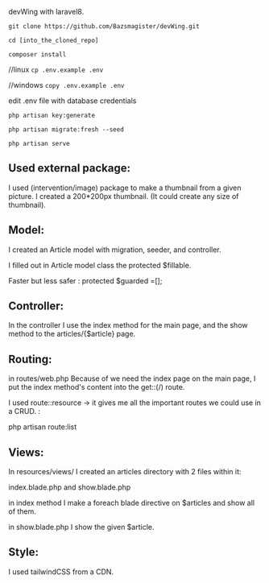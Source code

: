 devWing with laravel8.

`git clone https://github.com/Bazsmagister/devWing.git`

`cd [into_the_cloned_repo]`

`composer install`

//linux
`cp .env.example .env`

//windows
`copy .env.example .env`

edit .env file with database credentials

`php artisan key:generate`

`php artisan migrate:fresh --seed`

`php artisan serve`

## Used external package:

I used (intervention/image) package to make a thumbnail from a given picture. I created a 200\*200px thumbnail.
(It could create any size of thumbnail).

## Model:

I created an Article model with migration, seeder, and controller.

I filled out in Article model class the protected $fillable.

Faster but less safer : protected $guarded =[];

## Controller:

In the controller I use the index method for the main page, and the show method to the articles/{$article} page.

## Routing:

in routes/web.php
Because of we need the index page on the main page, I put the index method's content into the get::(/) route.

I used route::resource -> it gives me all the important routes we could use in a CRUD. :

php artisan route:list

## Views:

In resources/views/ I created an articles directory with 2 files within it:

index.blade.php and show.blade.php

in index method I make a foreach blade directive on $articles and show all of them.

in show.blade.php I show the given $article.

## Style:

I used tailwindCSS from a CDN.
